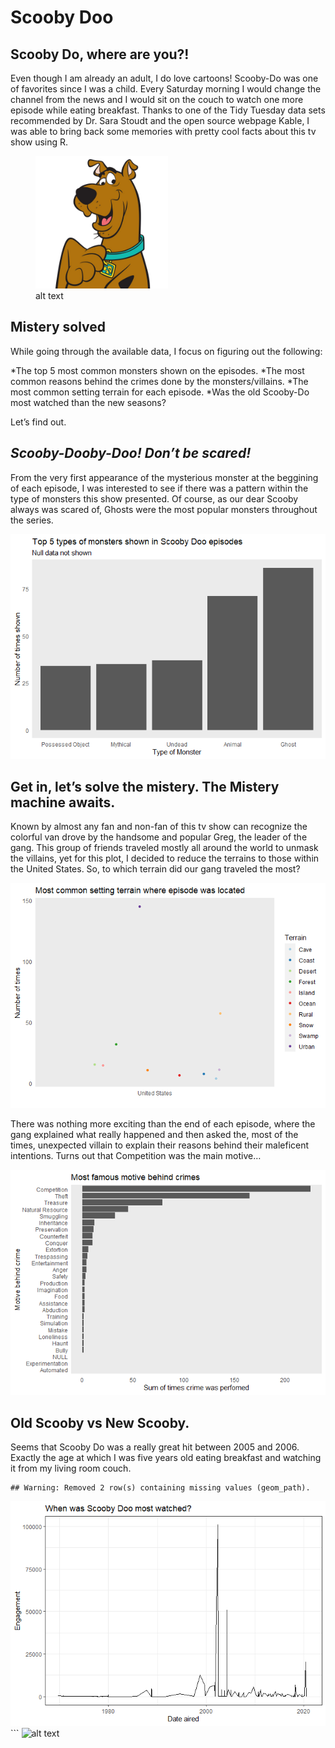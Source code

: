 Scooby Doo
================

## Scooby Do, where are you?!

Even though I am already an adult, I do love cartoons! Scooby-Do was one
of favorites since I was a child. Every Saturday morning I would change
the channel from the news and I would sit on the couch to watch one more
episode while eating breakfast. Thanks to one of the Tidy Tuesday data
sets recommended by Dr. Sara Stoudt and the open source webpage Kable, I
was able to bring back some memories with pretty cool facts about this
tv show using R.

<figure>
<img src="scooby.jpeg" style="width:50.0%" alt="alt text" /><figcaption aria-hidden="true">alt text</figcaption>
</figure>

## Mistery solved

While going through the available data, I focus on figuring out the
following:

*The top 5 most common monsters shown on the episodes. *The most common
reasons behind the crimes done by the monsters/villains. *The most
common setting terrain for each episode. *Was the old Scooby-Do most
watched than the new seasons?

Let’s find out.

## *Scooby-Dooby-Doo!* *Don’t be scared!*

From the very first appearance of the mysterious monster at the
beggining of each episode, I was interested to see if there was a
pattern within the type of monsters this show presented. Of course, as
our dear Scooby always was scared of, Ghosts were the most popular
monsters throughout the series.

![](README_files/figure-gfm/pressure-1.png)<!-- -->

## Get in, let’s solve the mistery. The Mistery machine awaits.

Known by almost any fan and non-fan of this tv show can recognize the
colorful van drove by the handsome and popular Greg, the leader of the
gang. This group of friends traveled mostly all around the world to
unmask the villains, yet for this plot, I decided to reduce the terrains
to those within the United States. So, to which terrain did our gang
traveled the most?

![](README_files/figure-gfm/3-1.png)<!-- -->

There was nothing more exciting than the end of each episode, where the
gang explained what really happened and then asked the, most of the
times, unexpected villain to explain their reasons behind their
maleficent intentions. Turns out that Competition was the main motive…

![](README_files/figure-gfm/4-1.png)<!-- -->

## Old Scooby vs New Scooby.

Seems that Scooby Do was a really great hit between 2005 and 2006.
Exactly the age at which I was five years old eating breakfast and
watching it from my living room couch.

    ## Warning: Removed 2 row(s) containing missing values (geom_path).

![](README_files/figure-gfm/unnamed-chunk-1-1.png)<!-- --> \`\`\` ![alt
text](scoobywhereareyou.jpg)
